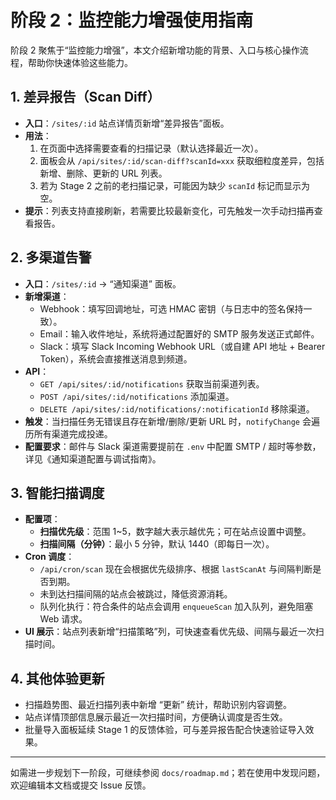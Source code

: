 # 阶段 2：监控能力增强使用指南

阶段 2 聚焦于“监控能力增强”，本文介绍新增功能的背景、入口与核心操作流程，帮助你快速体验这些能力。

## 1. 差异报告（Scan Diff）

- **入口**：`/sites/:id` 站点详情页新增“差异报告”面板。
- **用法**：
  1. 在页面中选择需要查看的扫描记录（默认选择最近一次）。
  2. 面板会从 `/api/sites/:id/scan-diff?scanId=xxx` 获取细粒度差异，包括新增、删除、更新的 URL 列表。
  3. 若为 Stage 2 之前的老扫描记录，可能因为缺少 `scanId` 标记而显示为空。
- **提示**：列表支持直接刷新，若需要比较最新变化，可先触发一次手动扫描再查看报告。

## 2. 多渠道告警

- **入口**：`/sites/:id` → “通知渠道” 面板。
- **新增渠道**：
  - Webhook：填写回调地址，可选 HMAC 密钥（与日志中的签名保持一致）。
  - Email：输入收件地址，系统将通过配置好的 SMTP 服务发送正式邮件。
  - Slack：填写 Slack Incoming Webhook URL（或自建 API 地址 + Bearer Token），系统会直接推送消息到频道。
- **API**：
  - `GET /api/sites/:id/notifications` 获取当前渠道列表。
  - `POST /api/sites/:id/notifications` 添加渠道。
  - `DELETE /api/sites/:id/notifications/:notificationId` 移除渠道。
- **触发**：当扫描任务无错误且存在新增/删除/更新 URL 时，`notifyChange` 会遍历所有渠道完成投递。
- **配置要求**：邮件与 Slack 渠道需要提前在 `.env` 中配置 SMTP / 超时等参数，详见《通知渠道配置与调试指南》。

## 3. 智能扫描调度

- **配置项**：
  - **扫描优先级**：范围 1~5，数字越大表示越优先；可在站点设置中调整。
  - **扫描间隔（分钟）**：最小 5 分钟，默认 1440（即每日一次）。
- **Cron 调度**：
  - `/api/cron/scan` 现在会根据优先级排序、根据 `lastScanAt` 与间隔判断是否到期。
  - 未到达扫描间隔的站点会被跳过，降低资源消耗。
  - 队列化执行：符合条件的站点会调用 `enqueueScan` 加入队列，避免阻塞 Web 请求。
- **UI 展示**：站点列表新增“扫描策略”列，可快速查看优先级、间隔与最近一次扫描时间。

## 4. 其他体验更新

- 扫描趋势图、最近扫描列表中新增 “更新” 统计，帮助识别内容调整。
- 站点详情顶部信息展示最近一次扫描时间，方便确认调度是否生效。
- 批量导入面板延续 Stage 1 的反馈体验，可与差异报告配合快速验证导入效果。

---

如需进一步规划下一阶段，可继续参阅 `docs/roadmap.md`；若在使用中发现问题，欢迎编辑本文档或提交 Issue 反馈。
